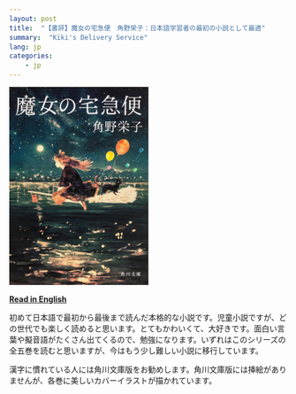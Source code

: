 ```yaml
---
layout: post
title:  "【書評】魔女の宅急便　角野栄子：日本語学習者の最初の小説として最適"
summary:  "Kiki's Delivery Service"
lang: jp
categories:
    - jp
---
```


<img src="/images/majo1.jpg" class="float-md-right ml-3" width="50%"/>

**[Read in English](/2023/02/13/kikis-delivery-service.html)**

初めて日本語で最初から最後まで読んだ本格的な小説です。児童小説ですが、どの世代でも楽しく読めると思います。とてもかわいくて、大好きです。面白い言葉や擬音語がたくさん出てくるので、勉強になります。いずれはこのシリーズの全五巻を読むと思いますが、今はもう少し難しい小説に移行しています。

漢字に慣れている人には角川文庫版をお勧めします。角川文庫版には挿絵がありませんが、各巻に美しいカバーイラストが描かれています。